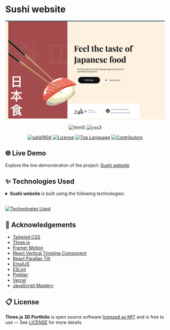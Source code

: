 # Sushi website 

![demo](assets/background.png)
<div align="center">
    <img src="https://img.shields.io/badge/-HTML_5-black?style=for-the-badge&logoColor=white&logo=html5&color=E34F26" alt="html5" />
    <img src="https://img.shields.io/badge/-css3-black?style=for-the-badge&logoColor=white&logo=css3&color=1572B6" alt="css3" />
 </div>
 <div align= "center">
   
[![safa1904](https://custom-icon-badges.demolab.com/badge/made%20by%20-safa1904-556bf2?logo=github&logoColor=white&labelColor=101827)](https://github.com/safa1904)
[![License](https://img.shields.io/github/license/safa1904/Sushi?color=dddddd&labelColor=000000)](https://github.com/safa1904/Sushi/blob/master/LICENSE)
[![Top Language](https://img.shields.io/github/languages/top/safa1904/Sushi?logo=github&logoColor=%23007ACC&label=CSS)](https://www.Csslang.org/)
[![Contributors](https://img.shields.io/github/contributors/safa1904/Sushi?style=flat&color=orange&label=Contributors)](https://github.com/safa1904/Sushi/graphs/contributors)
</div>

## 🌐 Live Demo

Explore the live demonstration of the project:
[Sushi website](https://www.websushi.online/)


## ✨ Technologies Used

<details><summary><b> Sushi website </b> is built using the following technologies:</summary>


- [Vite](https://vitejs.dev/)
- [React.js](https://reactjs.org/)
- [Three.js](https://threejs.org/)
- [Framer Motion](https://www.framer.com/motion/)
- [Tailwind CSS](https://tailwindcss.com/)
- [ESLint](https://eslint.org/)

</details><br/>

[![Technologies Used](https://skillicons.dev/icons?i=vite,react,threejs,tailwind)](https://skillicons.dev)

## 💎 Acknowledgements
- [Tailwind CSS](https://tailwindcss.com/)
- [Three.js](https://threejs.org/)
- [Framer Motion](https://www.framer.com/motion/)
- [React Vertical Timeline Component](https://www.npmjs.com/package/react-vertical-timeline-component)
- [React Parallax Tilt](https://www.npmjs.com/package/react-parallax-tilt)
- [EmailJS](https://www.emailjs.com/)
- [ESLint](https://eslint.org/)
- [Prettier](https://prettier.io/)
- [Vercel](https://vercel.com/)
- [JavaScript Mastery](https://www.jsmastery.pro/)

## 📋 License

**Three.js 3D Portfolio** is open source software
[licensed as MIT](https://opensource.org/license/mit/) and is free to use — See
[LICENSE](https://github.com/safa1904/Sushi/blob/master/LICENSE) for more details.




